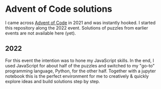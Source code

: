 # Advent of Code solutions 

I came across [Advent of Code](https://adventofcode.com) in 2021 and was instantly hooked. I started this repository along the 2022 event. Solutions of puzzles from earlier events are not available here (yet).

## 2022
For this event the intention was to hone my JavaScript skills. In the end, I used JavaScript for about half of the puzzles and switched to my "go-to" programming language, Python, for the other half. Together with a jupyter notebook this is the perfect environment for me to creatively & quickly explore ideas and build solutions step by step.
